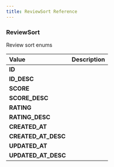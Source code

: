 ```yaml
---
title: ReviewSort Reference
---
```


### ReviewSort
Review sort enums
<table>
<thead>
<th align="left">Value</th>
<th align="left">Description</th>
</thead>
<tbody>
<tr>
<td valign="top"><strong>ID</strong></td>
<td></td>
</tr>
<tr>
<td valign="top"><strong>ID_DESC</strong></td>
<td></td>
</tr>
<tr>
<td valign="top"><strong>SCORE</strong></td>
<td></td>
</tr>
<tr>
<td valign="top"><strong>SCORE_DESC</strong></td>
<td></td>
</tr>
<tr>
<td valign="top"><strong>RATING</strong></td>
<td></td>
</tr>
<tr>
<td valign="top"><strong>RATING_DESC</strong></td>
<td></td>
</tr>
<tr>
<td valign="top"><strong>CREATED_AT</strong></td>
<td></td>
</tr>
<tr>
<td valign="top"><strong>CREATED_AT_DESC</strong></td>
<td></td>
</tr>
<tr>
<td valign="top"><strong>UPDATED_AT</strong></td>
<td></td>
</tr>
<tr>
<td valign="top"><strong>UPDATED_AT_DESC</strong></td>
<td></td>
</tr>
</tbody>
</table>